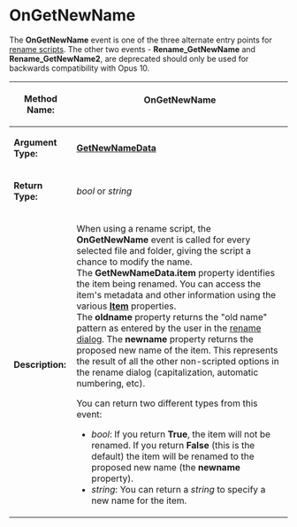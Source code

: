 # OnGetNewName

The **OnGetNewName** event is one of the three alternate entry points for [rename scripts](/Manual/scripting/rename_scripts/README.md). The other two events - **Rename_GetNewName** and **Rename_GetNewName2**, are deprecated should only be used for backwards compatibility with Opus 10.

<table>
<thead><tr><th>

**Method Name:**</th><th>
OnGetNewName
</th></tr></thead><tbody><tr><td>

**Argument Type:**</td><td>

**[GetNewNameData](../scripting_objects/getnewnamedata.md)**
</td></tr><tr><td>

**Return Type:**</td><td>

*bool* or *string*
</td></tr><tr><td>

**Description:**</td><td>

When using a rename script, the **OnGetNewName** event is called for every selected file and folder, giving the script a chance to modify the name.  
The **GetNewNameData.item** property identifies the item being renamed. You can access the item's metadata and other information using the various **[Item](../scripting_objects/item.md)** properties.  
The **oldname** property returns the "old name" pattern as entered by the user in the [rename dialog](/Manual/file_operations/renaming_files/advanced_rename/README.md). The **newname** property returns the proposed new name of the item. This represents the result of all the other non-scripted options in the rename dialog (capitalization, automatic numbering, etc).

You can return two different types from this event:

- *bool*: If you return **True**, the item will not be renamed. If you return **False** (this is the default) the item will be renamed to the proposed new name (the **newname** property).
- *string*: You can return a *string* to specify a new name for the item.
</td></tr></tbody>
</table>

